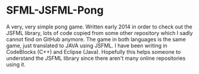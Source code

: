 # SFML-JSFML-Pong

A very, very simple pong game. Written early 2014 in order to check out the JSFML library, lots of code copied from some other repository which I sadly cannot find on GitHub anymore. The game in both languages is the same game, just translated to JAVA using JSFML. I have been writing in CodeBlocks (C++) and Eclipse (Java). Hopefully this helps someone to understand the JSFML library since there aren't many online repositories using it.
